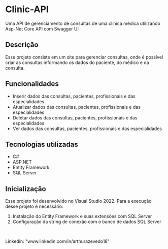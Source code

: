 <h1>Clinic-API</h1>
<p>Uma API de gerenciamento de consultas de uma clínica médica utilizando Asp-Net Core API com Swagger UI</p>

<h2>Descrição</h2>
<p>Esse projeto consiste em um site para gerenciar consultas, onde é possível criar as consultas informando os dados do paciente, do médico e da consulta.</p>

<h2>Funcionalidades</h2>
<ul>
  <li>Inserir dados das consultas, pacientes, profissionais e das especialidades</li>
  <li>Atualizar dados das consultas, pacientes, profissionais e das especialidades</li>
  <li>Deletar dados das consultas, pacientes, profissionais e das especialidades</li>
  <li>Ver dados das consultas, pacientes, profissionais e das especialidades</li>
</ul>

<h2>Tecnologias utilizadas</h2>
<ul>
  <li>C#</li>
  <li>ASP.NET</li>
  <li>Entity Framework</li>
  <li>SQL Server</li>
</ul>

<h2>Inicialização</h2>
<p>Esse projeto foi desenvolvido no Visual Studio 2022. Para a execução desse projeto é necessário:</p>
<ol>
  <li>Instalação do Entity Framework e suas extensões com SQL Server</li>
  <li>Configuração da string de conexão com o banco de dados SQL Server</li>
</ol>
</br>
<p>Linkedin: "www.linkedin.com/in/arthurazevedo18"</p>
